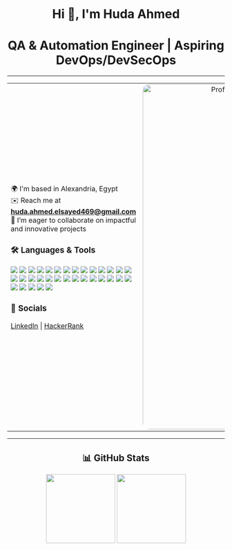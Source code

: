 <div align="center">

<h1>Hi 👋, I'm <strong>Huda Ahmed</strong></h1>
<h1>QA & Automation Engineer | Aspiring DevOps/DevSecOps</h1>

</div>


---

<table>
<tr>
<td width="60%">

🌍 I'm based in Alexandria, Egypt  
✉️ Reach me at **huda.ahmed.elsayed469@gmail.com**  
🤝 I’m eager to collaborate on impactful and innovative projects  

### 🛠 Languages & Tools  
<p>
<img src="https://img.shields.io/badge/Arduino-00979D?style=flat&logo=arduino&logoColor=white" />
<img src="https://img.shields.io/badge/Azure-0078D4?style=flat&logo=microsoftazure&logoColor=white" />
<img src="https://img.shields.io/badge/C-00599C?style=flat&logo=c&logoColor=white" />
<img src="https://img.shields.io/badge/C++-00599C?style=flat&logo=cplusplus&logoColor=white" />
<img src="https://img.shields.io/badge/CSS3-1572B6?style=flat&logo=css3&logoColor=white" />
<img src="https://img.shields.io/badge/Dart-0175C2?style=flat&logo=dart&logoColor=white" />
<img src="https://img.shields.io/badge/Docker-2496ED?style=flat&logo=docker&logoColor=white" />
<img src="https://img.shields.io/badge/Firebase-FFCA28?style=flat&logo=firebase&logoColor=black" />
<img src="https://img.shields.io/badge/Flutter-02569B?style=flat&logo=flutter&logoColor=white" />
<img src="https://img.shields.io/badge/Git-F05032?style=flat&logo=git&logoColor=white" />
<img src="https://img.shields.io/badge/HTML5-E34F26?style=flat&logo=html5&logoColor=white" />
<img src="https://img.shields.io/badge/Java-007396?style=flat&logo=java&logoColor=white" />
<img src="https://img.shields.io/badge/JavaScript-F7DF1E?style=flat&logo=javascript&logoColor=black" />
<img src="https://img.shields.io/badge/Jenkins-D24939?style=flat&logo=jenkins&logoColor=white" />
<img src="https://img.shields.io/badge/Linux-FCC624?style=flat&logo=linux&logoColor=black" />
<img src="https://img.shields.io/badge/MSSQL-CC2927?style=flat&logo=microsoftsqlserver&logoColor=white" />
<img src="https://img.shields.io/badge/MySQL-4479A1?style=flat&logo=mysql&logoColor=white" />
<img src="https://img.shields.io/badge/OpenCV-5C3EE8?style=flat&logo=opencv&logoColor=white" />
<img src="https://img.shields.io/badge/Pandas-150458?style=flat&logo=pandas&logoColor=white" />
<img src="https://img.shields.io/badge/PHP-777BB4?style=flat&logo=php&logoColor=white" />
<img src="https://img.shields.io/badge/Postman-FF6C37?style=flat&logo=postman&logoColor=white" />
<img src="https://img.shields.io/badge/Python-3776AB?style=flat&logo=python&logoColor=white" />
<img src="https://img.shields.io/badge/PyTorch-EE4C2C?style=flat&logo=pytorch&logoColor=white" />
<img src="https://img.shields.io/badge/React-20232A?style=flat&logo=react&logoColor=61DAFB" />
<img src="https://img.shields.io/badge/Scikit--Learn-F7931E?style=flat&logo=scikitlearn&logoColor=white" />
<img src="https://img.shields.io/badge/Seaborn-3776AB?style=flat&logo=python&logoColor=white" />
<img src="https://img.shields.io/badge/SQLite-003B57?style=flat&logo=sqlite&logoColor=white" />
<img src="https://img.shields.io/badge/TensorFlow-FF6F00?style=flat&logo=tensorflow&logoColor=white" />
<img src="https://img.shields.io/badge/Jira-0052CC?style=flat&logo=jira&logoColor=white" />
<img src="https://img.shields.io/badge/JUnit-25A162?style=flat&logo=junit5&logoColor=white" />
<img src="https://img.shields.io/badge/R-276DC3?style=flat&logo=r&logoColor=white" />
<img src="https://img.shields.io/badge/PowerBI-F2C811?style=flat&logo=powerbi&logoColor=black" />
<img src="https://img.shields.io/badge/Figma-F24E1E?style=flat&logo=figma&logoColor=white" />
</p> 

### 🔗 Socials  
[LinkedIn](https://www.linkedin.com/in/huda-ahmed-elsayed/) | [HackerRank](https://www.hackerrank.com/profile/huda_ahmed)

</td>
<td width="40%" align="center">

<img src="https://media1.giphy.com/media/v1.Y2lkPTc5MGI3NjExOWI4dGR0dHQycWc5a2V6dnJneTB3anIxa3lwM3NjYnh6NmhyZGNrdyZlcD12MV9pbnRlcm5hbF9naWZfYnlfaWQmY3Q9Zw/78XCFBGOlS6keY1Bil/giphy.gif" alt="Profile Image" height= "800px" width="400px" style="border-radius: 15px;"/>

</td>
</tr>
</table>

---

<div align="center">

<h2>📊 GitHub Stats</h2>

</div>   

<p align="center">
<img src="https://github-readme-stats.vercel.app/api?username=huda-ahmed-elsayed&show_icons=true&theme=radical" height="160" />
<img src="https://github-readme-stats.vercel.app/api/top-langs/?username=huda-ahmed-elsayed&layout=compact&theme=radical" height="160" />
</p>
